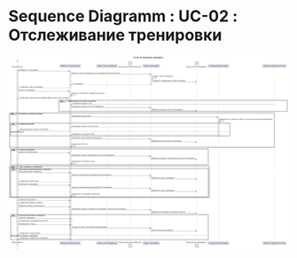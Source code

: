 # Sequence Diagramm : UC-02 : Отслеживание тренировки

![Sequence Diagramm : UC-02 : Отслеживание тренировки](new3.png)
